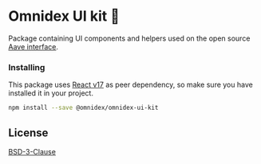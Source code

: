 
# Omnidex UI kit :ghost: 

Package containing UI components and helpers used on the open source [Aave interface](https://github.com/aave/aave-ui).

### Installing
This package uses [React v17](https://www.npmjs.com/package/react) as peer dependency, so make sure you have installed it in your project.

```bash
npm install --save @omnidex/omnidex-ui-kit
```

## License
[BSD-3-Clause](./LICENSE.md)
